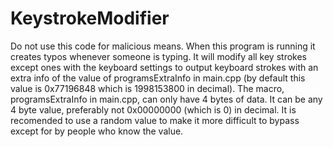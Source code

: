 # KeystrokeModifier

Do not use this code for malicious means. When this program is running it creates typos whenever someone is typing. It will modify all key strokes except ones with the keyboard settings to output keyboard strokes with an extra info of the value of programsExtraInfo in main.cpp (by default this value is 0x77196848 which is 1998153800 in decimal). The macro, programsExtraInfo in main.cpp, can only have 4 bytes of data. It can be any 4 byte value, preferably not 0x00000000 (which is 0) in decimal. It is recomended to use a random value to make it more  difficult to bypass except for by people who know the value.
